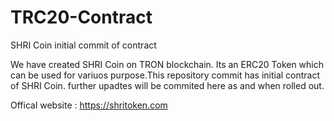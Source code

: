 # TRC20-Contract
SHRI Coin initial commit of contract

We have created SHRI Coin on TRON blockchain. Its an ERC20 Token which can be used for variuos purpose.This repository commit has initial contract of SHRI Coin. further upadtes will be commited here as and when rolled out.

Offical website : https://shritoken.com
